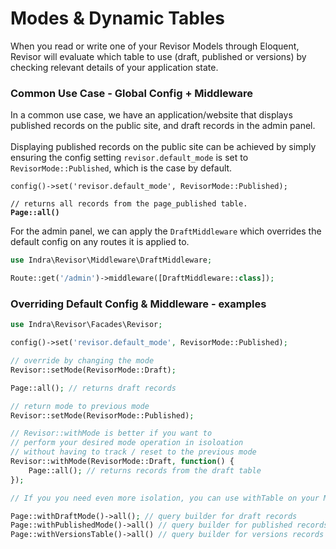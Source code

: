 # Modes & Dynamic Tables

When you read or write one of your Revisor Models through Eloquent, Revisor will evaluate which table to use (draft, published or versions) by checking relevant details of your application state.&#x20;

### Common Use Case  - Global Config + Middleware

In a common use case, we have an application/website that displays published records on the public site, and draft records in the admin panel.\
\
Displaying published records on the public site can be achieved by simply ensuring the config setting `revisor.default_mode` is set to `RevisorMode::Published`, which is the case by default.

<pre class="language-php"><code class="lang-php">config()->set('revisor.default_mode', RevisorMode::Published);

// returns all records from the page_published table.
<strong>Page::all() 
</strong></code></pre>

For the admin panel, we can apply the `DraftMiddleware` which overrides the default config on any routes it is applied to.

```php
use Indra\Revisor\Middleware\DraftMiddleware;

Route::get('/admin')->middleware([DraftMiddleware::class]);
```

### Overriding Default Config & Middleware - examples&#x20;

```php
use Indra\Revisor\Facades\Revisor;

config()->set('revisor.default_mode', RevisorMode::Published);

// override by changing the mode
Revisor::setMode(RevisorMode::Draft);

Page::all(); // returns draft records

// return mode to previous mode
Revisor::setMode(RevisorMode::Published);

// Revisor::withMode is better if you want to 
// perform your desired mode operation in isoloation
// without having to track / reset to the previous mode
Revisor::withMode(RevisorMode::Draft, function() {
    Page::all(); // returns records from the draft table
});

// If you you need even more isolation, you can use withTable on your Model

Page::withDraftMode()->all(); // query builder for draft records
Page::withPublishedMode()->all() // query builder for published records
Page::withVersionsTable()->all() // query builder for versions records
```

